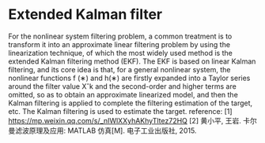 # Extended Kalman filter
For the nonlinear system filtering problem, a common treatment is to transform it into an approximate linear filtering problem by using the linearization technique, of which the most widely used method is the extended Kalman filtering method (EKF). The EKF is based on linear Kalman filtering, and its core idea is that, for a general nonlinear system, the nonlinear functions f (∗) and h(∗) are firstly expanded into a Taylor series around the filter value Xˆk and the second-order and higher terms are omitted, so as to obtain an approximate linearized model, and then the Kalman filtering is applied to complete the filtering estimation of the target, etc. The Kalman filtering is used to estimate the target.
reference: 
[1] https://mp.weixin.qq.com/s/_nIWlXXyhAKhyTltez72HQ
[2] 黄小平, 王岩. 卡尔曼滤波原理及应用: MATLAB 仿真[M]. 电子工业出版社, 2015.